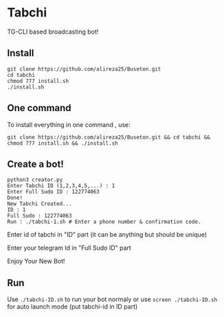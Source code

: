 # Tabchi

TG-CLI based broadcasting bot!

## Install
```
git clone https://github.com/alireza25/Buseton.git
cd tabchi
chmod 777 install.sh
./install.sh
```
## One command

To install everything in one command , use:
```
git clone https://github.com/alireza25/Buseton.git && cd tabchi && chmod 777 install.sh && ./install.sh
```
## Create a bot!
```
python3 creator.py
Enter Tabchi ID (1,2,3,4,5,...) : 1
Enter Full Sudo ID : 122774063
Done!
New Tabchi Created...
ID : 1
Full Sudo : 122774063
Run : ./tabchi-1.sh # Enter a phone number & confirmation code.
```
Enter id of tabchi in "ID" part (it can be anything but should be unique)

Enter your telegram Id in "Full Sudo ID" part

Enjoy Your New Bot!
## Run
Use `./tabchi-ID.sh` to run your bot normaly or use `screen ./tabchi-ID.sh` for auto launch mode (put tabchi-id in ID part)
